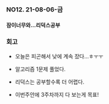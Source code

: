 ### NO12. 21-08-06-금
#### 잠이너무와...리덕스공부

### 회고
- 오늘은 피곤해서 낮에 계속 잤다...ㅎㅜㅜ
- 알고리즘 1문제 풀었다.
- 리덕스는 공부할수록 더 어렵다.

- 이번주안에 3주차까지 다 보는게 목표!
